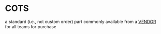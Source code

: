 # COTS

a standard (i.e., not custom order) part commonly available from a [VENDOR](!!)
for all teams for purchase
